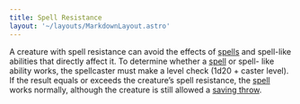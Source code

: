 ```yaml
---
title: Spell Resistance
layout: '~/layouts/MarkdownLayout.astro'
---
```

A creature with spell resistance can avoid the effects of
[spells](/modern.d20.srd/fx/index) and spell-like abilities that directly
affect it. To determine whether a [spell](/modern.d20.srd/fx/index) or spell-
like ability works, the spellcaster must make a level check (1d20 + caster
level). If the result equals or exceeds the creature’s spell resistance, the
[spell](/modern.d20.srd/fx/index) works normally, although the creature is
still allowed a [saving throw](/modern.d20.srd/basics/saving.throws).

